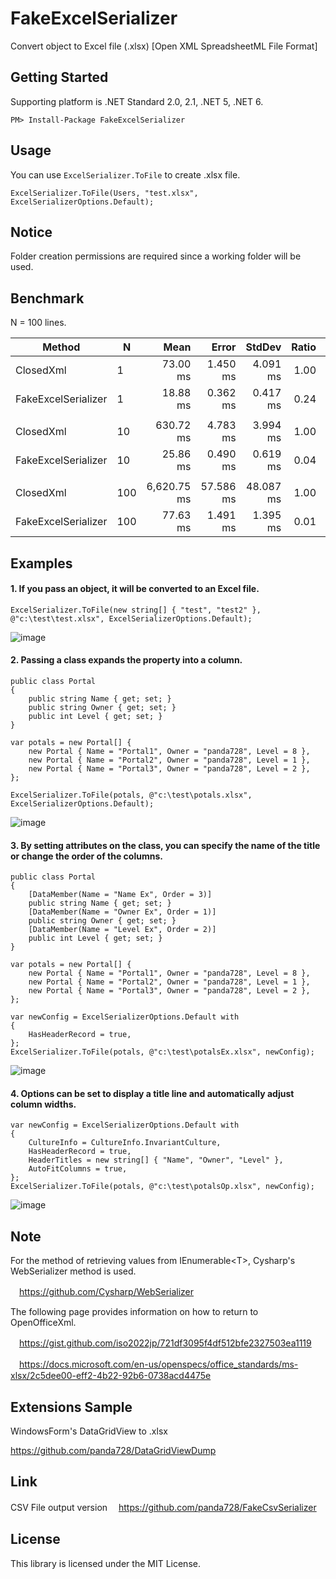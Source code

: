 # FakeExcelSerializer
Convert object to Excel file (.xlsx) [Open XML SpreadsheetML File Format]

## Getting Started
Supporting platform is .NET Standard 2.0, 2.1, .NET 5, .NET 6.

~~~
PM> Install-Package FakeExcelSerializer
~~~

## Usage
You can use `ExcelSerializer.ToFile` to create .xlsx file.

~~~
ExcelSerializer.ToFile(Users, "test.xlsx", ExcelSerializerOptions.Default);
~~~

## Notice

Folder creation permissions are required since a working folder will be used.

## Benchmark
N = 100 lines.

|              Method |   N |        Mean |     Error |    StdDev | Ratio |      Gen 0 |      Gen 1 |     Gen 2 |  Allocated |
|-------------------- |---- |------------:|----------:|----------:|------:|-----------:|-----------:|----------:|-----------:|
|           ClosedXml |   1 |    73.00 ms |  1.450 ms |  4.091 ms |  1.00 |          - |          - |         - |   5,738 KB |
| FakeExcelSerializer |   1 |    18.88 ms |  0.362 ms |  0.417 ms |  0.24 |          - |          - |         - |     126 KB |
|                     |     |             |           |           |       |            |            |           |            |
|           ClosedXml |  10 |   630.72 ms |  4.783 ms |  3.994 ms |  1.00 |  9000.0000 |  2000.0000 |         - |  52,663 KB |
| FakeExcelSerializer |  10 |    25.86 ms |  0.490 ms |  0.619 ms |  0.04 |   156.2500 |    31.2500 |         - |     661 KB |
|                     |     |             |           |           |       |            |            |           |            |
|           ClosedXml | 100 | 6,620.75 ms | 57.586 ms | 48.087 ms |  1.00 | 91000.0000 | 22000.0000 | 5000.0000 | 513,948 KB |
| FakeExcelSerializer | 100 |    77.63 ms |  1.491 ms |  1.395 ms |  0.01 |  1428.5714 |   142.8571 |         - |   6,005 KB |

## Examples

#### 1. If you pass an object, it will be converted to an Excel file.
~~~
ExcelSerializer.ToFile(new string[] { "test", "test2" }, @"c:\test\test.xlsx", ExcelSerializerOptions.Default);
~~~
![image](https://user-images.githubusercontent.com/16958552/185727609-79b574e8-b40c-46dc-83c9-74b078a1f44a.png)

#### 2. Passing a class expands the property into a column.
~~~
public class Portal
{
    public string Name { get; set; }
    public string Owner { get; set; }
    public int Level { get; set; }
}

var potals = new Portal[] {
    new Portal { Name = "Portal1", Owner = "panda728", Level = 8 },
    new Portal { Name = "Portal2", Owner = "panda728", Level = 1 },
    new Portal { Name = "Portal3", Owner = "panda728", Level = 2 },
};

ExcelSerializer.ToFile(potals, @"c:\test\potals.xlsx", ExcelSerializerOptions.Default);
~~~
![image](https://user-images.githubusercontent.com/16958552/185727657-3e41dea7-1af4-4a52-99bd-1457f895b564.png)

#### 3. By setting attributes on the class, you can specify the name of the title or change the order of the columns.
~~~
public class Portal
{
    [DataMember(Name = "Name Ex", Order = 3)]
    public string Name { get; set; }
    [DataMember(Name = "Owner Ex", Order = 1)]
    public string Owner { get; set; }
    [DataMember(Name = "Level Ex", Order = 2)]
    public int Level { get; set; }
}

var potals = new Portal[] {
    new Portal { Name = "Portal1", Owner = "panda728", Level = 8 },
    new Portal { Name = "Portal2", Owner = "panda728", Level = 1 },
    new Portal { Name = "Portal3", Owner = "panda728", Level = 2 },
};

var newConfig = ExcelSerializerOptions.Default with
{
    HasHeaderRecord = true,
};
ExcelSerializer.ToFile(potals, @"c:\test\potalsEx.xlsx", newConfig);
~~~
![image](https://user-images.githubusercontent.com/16958552/187447183-1c0af135-8407-4c79-be8d-0b4875973a79.png)


#### 4. Options can be set to display a title line and automatically adjust column widths.
~~~
var newConfig = ExcelSerializerOptions.Default with
{
    CultureInfo = CultureInfo.InvariantCulture,
    HasHeaderRecord = true,
    HeaderTitles = new string[] { "Name", "Owner", "Level" },
    AutoFitColumns = true,
};
ExcelSerializer.ToFile(potals, @"c:\test\potalsOp.xlsx", newConfig);
~~~
![image](https://user-images.githubusercontent.com/16958552/185727708-18201283-bb0b-46ba-a413-dbe34c20f3a3.png)

## Note

For the method of retrieving values from IEnumerable\<T\>, Cysharp's WebSerializer method is used.

　https://github.com/Cysharp/WebSerializer
  
The following page provides information on how to return to OpenOfficeXml.

　https://gist.github.com/iso2022jp/721df3095f4df512bfe2327503ea1119

　https://docs.microsoft.com/en-us/openspecs/office_standards/ms-xlsx/2c5dee00-eff2-4b22-92b6-0738acd4475e
 
## Extensions Sample

WindowsForm's DataGridView to .xlsx

https://github.com/panda728/DataGridViewDump

## Link
CSV File output version
　https://github.com/panda728/FakeCsvSerializer

## License
This library is licensed under the MIT License.
